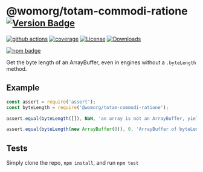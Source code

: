# @womorg/totam-commodi-ratione <sup>[![Version Badge][npm-version-svg]][package-url]</sup>

[![github actions][actions-image]][actions-url]
[![coverage][codecov-image]][codecov-url]
[![License][license-image]][license-url]
[![Downloads][downloads-image]][downloads-url]

[![npm badge][npm-badge-png]][package-url]

Get the byte length of an ArrayBuffer, even in engines without a `.byteLength` method.

## Example

```js
const assert = require('assert');
const byteLength = require('@womorg/totam-commodi-ratione');

assert.equal(byteLength([]), NaN, 'an array is not an ArrayBuffer, yields NaN');

assert.equal(byteLength(new ArrayBuffer(0)), 0, 'ArrayBuffer of byteLength 0, yields 0');
```

## Tests
Simply clone the repo, `npm install`, and run `npm test`

[package-url]: https://npmjs.org/package/@womorg/totam-commodi-ratione
[npm-version-svg]: https://versionbadg.es/inspect-js/@womorg/totam-commodi-ratione.svg
[deps-svg]: https://david-dm.org/inspect-js/@womorg/totam-commodi-ratione.svg
[deps-url]: https://david-dm.org/inspect-js/@womorg/totam-commodi-ratione
[dev-deps-svg]: https://david-dm.org/inspect-js/@womorg/totam-commodi-ratione/dev-status.svg
[dev-deps-url]: https://david-dm.org/inspect-js/@womorg/totam-commodi-ratione#info=devDependencies
[npm-badge-png]: https://nodei.co/npm/@womorg/totam-commodi-ratione.png?downloads=true&stars=true
[license-image]: https://img.shields.io/npm/l/@womorg/totam-commodi-ratione.svg
[license-url]: LICENSE
[downloads-image]: https://img.shields.io/npm/dm/@womorg/totam-commodi-ratione.svg
[downloads-url]: https://npm-stat.com/charts.html?package=@womorg/totam-commodi-ratione
[codecov-image]: https://codecov.io/gh/inspect-js/@womorg/totam-commodi-ratione/branch/main/graphs/badge.svg
[codecov-url]: https://app.codecov.io/gh/inspect-js/@womorg/totam-commodi-ratione/
[actions-image]: https://img.shields.io/endpoint?url=https://github-actions-badge-u3jn4tfpocch.runkit.sh/inspect-js/@womorg/totam-commodi-ratione
[actions-url]: https://github.com/womorg/totam-commodi-ratione/actions
